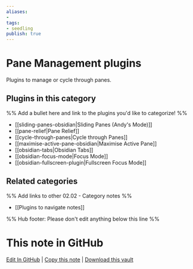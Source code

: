 ```yaml
---
aliases:
- 
tags: 
- seedling 
publish: true
---
```



# Pane Management plugins

Plugins to manage or cycle through panes.

## Plugins in this category

%% Add a bullet here and link to the plugins you'd like to categorize! %%

- [[sliding-panes-obsidian|Sliding Panes (Andy's Mode)]]
- [[pane-relief|Pane Relief]]
- [[cycle-through-panes|Cycle through Panes]]
- [[maximise-active-pane-obsidian|Maximise Active Pane]]
- [[obsidian-tabs|Obsidian Tabs]]
- [[obsidian-focus-mode|Focus Mode]]
- [[obsidian-fullscreen-plugin|Fullscreen Focus Mode]] 

## Related categories

%% Add links to other 02.02 - Category notes %%

- [[Plugins to navigate notes]]

%% Hub footer: Please don't edit anything below this line %%

# This note in GitHub

<span class="git-footer">[Edit In GitHub](https://github.dev/obsidian-community/obsidian-hub/blob/main/02%20-%20Community%20Expansions/02.01%20Plugins%20by%20Category/Pane%20Management%20plugins.md "git-hub-edit-note") | [Copy this note](https://raw.githubusercontent.com/obsidian-community/obsidian-hub/main/02%20-%20Community%20Expansions/02.01%20Plugins%20by%20Category/Pane%20Management%20plugins.md "git-hub-copy-note") | [Download this vault](https://github.com/obsidian-community/obsidian-hub/archive/refs/heads/main.zip "git-hub-download-vault") </span>
